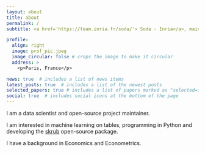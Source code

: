 ```yaml
---
layout: about
title: about
permalink: /
subtitle: <a href='https://team.inria.fr/soda/'> Soda - Inria</a>, maintainer of <a href='https://skrub-data.org/'> skrub</a>.

profile:
  align: right
  image: prof_pic.jpeg
  image_circular: false # crops the image to make it circular
  address: >
    <p>Paris, France</p>

news: true  # includes a list of news items
latest_posts: true  # includes a list of the newest posts
selected_papers: true # includes a list of papers marked as "selected={true}"
social: true  # includes social icons at the bottom of the page
---
```


I am a data scientist and open-source project maintainer. 

I am interested in machine learning on tables, programming in Python and developing the [skrub](https://skrub-data.org/) open-source package. 

I have a background in Economics and Econometrics.
